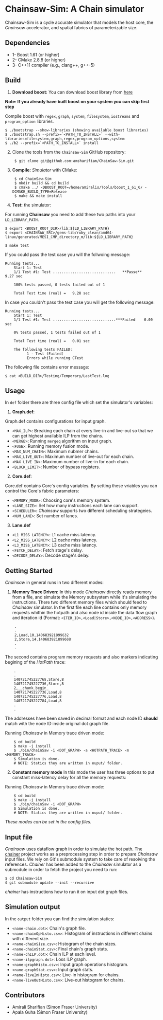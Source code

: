 # Chainsaw-Sim:   A Chain simulator
Chainsaw-Sim is a cycle accurate simulator that models the host core, the _Chainsaw_ accelerator, and spatial fabrics of parameterizable size.

## Dependencies
* 1- Boost 1.61 (or higher)
* 2- CMake 2.8.8 (or higher)
* 3- C++11 compiler (e.g., clang++, g++-5)


## Build
1. **Download boost:** You can download boost library from [here](http://www.boost.org/users/history/version_1_61_0.html)

**Note: If you already have built boost on your system you can skip first step**

Compile boost with `regex`, `graph`, `system`, `filesystem`, `iostreams` and `program_option` libraries.

    $ ./bootstrap --show-libraries (showing available boost libraries)
    $ ./bootstrap.sh --prefix=`<PATH_TO_INSTALL>` --with-libraries=filesystem,graph,regex,program_options,system
    $ ./b2 --prefix=`<PATH_TO_INSTALL>` install

2. Clone the tools from the `Chainsaw-Sim` GitHub repository:

        $ git clone git@github.com:amsharifian/ChainSaw-Sim.git

3. **Compile:** _Simulator_ with CMake:

        $ cd ChainSaw-Sim
        $ mkdir build && cd build
        $ cmake ../ -DBOOST_ROOT=/home/amiralis/Tools/boost_1_61_0/ -DCMAKE_BUILD_TYPE=Release
        $ make && make install

4. **Test:** the simulator:

For running __Chainsaw__ you need to add these two paths into your `LD_LIBRARY_PATH`. 

    $ export <BOOST_ROOT_DIR>/lib:${LD_LIBRARY_PATH}
    $ export <CHAINSAW_SRC>/gems-lib/ruby_clean/amd64-linux/generated/MESI_CMP_directory_m/lib:${LD_LIBRARY_PATH}

    $ make test

If you could pass the test case you will the follwoing message:

    Running tests...
        Start 1: Test
        1/1 Test #1: Test .............................   **Passe**    9.27 sec

        100% tests passed, 0 tests failed out of 1

        Total Test time (real) =   9.28 sec

In case you couldn't pass the test case you will get the following message:

    Running tests...
        Start 1: Test
        1/1 Test #1: Test .............................***Failed    0.00 sec

        0% tests passed, 1 tests failed out of 1

        Total Test time (real) =   0.01 sec

        The following tests FAILED:
              1 - Test (Failed)
              Errors while running CTest

The following file contains error message:

    $ cat <BUILD_DIR>/Testing/Temporary/LastTest.log

## Usage
In `def` folder there are three config file which set the simulator's variables:

 1. **Graph.def**:

  Graph.def contains configurations for input graph.
  
   - `<MAX_ILP>`: Breaking each chain at every live-in and live-out so that we can get highest available ILP from the chains.
   - `<MERGE>`: Running `mergeq` algorithm on input graph.
   - `<FUSE>`: Running memory fusion mode.
   - `<MAX_NUM_CHAIN>`: Maximum nubmer chains.
   - `<MAX_LIVE_OUT>`: Maximum number of live-out for each chain.
   - `<MAX_LIVE_IN>`: Maximum number of live-in for each chain.
   - `<BLOCK_LIMIT>`: Number of bypass registers.

 2. **Core.def**:
    
 Core.def contains Core's config variables. By setting these vriables you can control the Core's fabric parameters:
 
  - `<MEMORY_MODE>`: Choosing core's memory system.
  - `<LANE_SIZE>`: Set how many instructions each lane can support.
  - `<SCHEDULER>`: _Chainsaw_ supports two different scheduling strategeies.
  - `<NUM_LANE>`: Set number of lanes.


 3. **Lane.def**

  - `<L1_MISS_LATENCY>`: L1 cache miss latency. 
  - `<L2_MISS_LATENCY>`: L2 cache miss latency. 
  - `<L3_MISS_LATENCY>`: L3 cache miss latency. 
  - `<FETCH_DELAY>`: Fetch stage's delay.
  - `<DECODE_DELAY>`: Decode stage's delay.


## Getting Started
_Chainsaw_ in general runs in two different modes:

1. **Memory Trace Driven:** In this mode _Chainsaw_ directly reads memory from a file, and simulate the Memory subsystem while it's simulating the instructions.
 There two different memory files which should feed to _Chainsaw_ simulator.
 In the first file each line contains only memory requests whithin the hotpath and also node id inside the data flow graph and iteration id (Format: `<ITER_ID>,<Load|Store>,<NODE_ID>,<ADDRESS>`).

        .
        .
        2,Load,10,140683921899632
        2,Store,14,140683921899608
        .
        .

 The second contains program memory requests and also markers indicating begining of the _HotPath_ trace:
    
        .
        .
        140721745227768,Store,8
        140721745227736,Store,8
        2,__chunk_begin_
        140721745227736,Load,8
        140721745227776,Load,8
        140721745227784,Load,8
        .
        .

 The addresses have been saved in decimal format and each node ID **should** match with the node ID inside original dot graph file.

 Running _Chainsaw_ in Memory trace driven mode:

        $ cd build
        $ make -j install
        $ ./bin/chainSaw -i <DOT_GRAPH> -a <HOTPATH_TRACE> -m <MEMORY_TRACE>
        $ Simulation is done.
        # NOTE: Statics they are written in ouput/ folder.

2. **Constant memory mode** In this mode the user has three options to put constant miss-latency delay for all the memory requests:
 
 Running _Chainsaw_ in Memory trace driven mode:

        $ cd build
        $ make -j install
        $ ./bin/chainSaw -i <DOT_GRAPH> 
        $ Simulation is done.
        # NOTE: Statics they are written in ouput/ folder.

_These modes can be set in the config files._

## Input file
_Chainsaw_ uses dataflow graph in order to simulate the hot path. The [chainer](git@github.com:amsharifian/chainer.git) project works as a preprocessing step in order to prepare _Chainsaw_ input files. We rely on Git's submodule system to take care of resolving the references. _Chainer_ has been added to the _Chainsaw_ simulator as a submodule in order to fetch the project you need to run:

    $ cd Chainsaw-Sim
    $ git submodule update --init --recursive

_chainer_ has instructions how to run it on input dot graph files.

## Simulation output
In the `output` folder you can find the simulation statics:

 - `<name-chain.dot>`: Chain's graph file.
 - `<name-chainOpHisto.csv>`: Histogram of instructions in different chains with different size.
 - `<name-chainSize.csv>`: Histogram of the chain sizes.
 - `<name-chainStat.csv>`: Final chain's graph stats.
 - `<name-chILP.dot>`: Chain ILP at each level.
 - `<name-ilpgraph.dot>`: Loss ILP graph.
 - `<name-graphHisto.csv>`: Input graph operations histogram.
 - `<name-graphStat.csv>`: Input graph stats.
 - `<name-liveInHisto.csv>`: Live-in histogram for chains.
 - `<name-liveOutHisto.csv>`: Live-out histogram for chains.


## Contributors
 - Amirali Sharifian (Simon Fraser University)
 - Apala Guha (Simon Fraser University)

